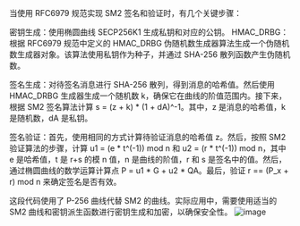当使用 RFC6979 规范实现 SM2 签名和验证时，有几个关键步骤：

密钥生成：使用椭圆曲线 SECP256K1 生成私钥和对应的公钥。
HMAC_DRBG：根据 RFC6979 规范中定义的 HMAC_DRBG 伪随机数生成器算法生成一个伪随机数生成器对象。该算法使用私钥作为种子，并通过 SHA-256 散列函数产生伪随机数。

签名生成：对待签名消息进行 SHA-256 散列，得到消息的哈希值。然后使用 HMAC_DRBG 生成器生成一个随机数 k，确保它在曲线的阶值范围内。接下来，根据 SM2 签名算法计算 s = (z + k) * (1 + dA)^-1。其中，z 是消息的哈希值，k 是随机数，dA 是私钥。

签名验证：首先，使用相同的方式计算待验证消息的哈希值 z。然后，按照 SM2 验证算法的步骤，计算 u1 = (e * t^(-1)) mod n 和 u2 = (r * t^(-1)) mod n，其中 e 是哈希值，t 是 r+s 的模 n 值，n 是曲线的阶值，r 和 s 是签名中的值。然后，通过椭圆曲线的数学运算计算点 P = u1 * G + u2 * QA。最后，验证 r == (P_x + r) mod n 来确定签名是否有效。

这段代码使用了 P-256 曲线代替 SM2 的曲线。实际应用中，需要使用适当的 SM2 曲线和密钥派生函数进行密钥生成和加密，以确保安全性。
![image](https://github.com/Ashl703/group-xx/assets/138503504/d4a989c2-057c-4ab8-96b6-79da6cd8e783)
